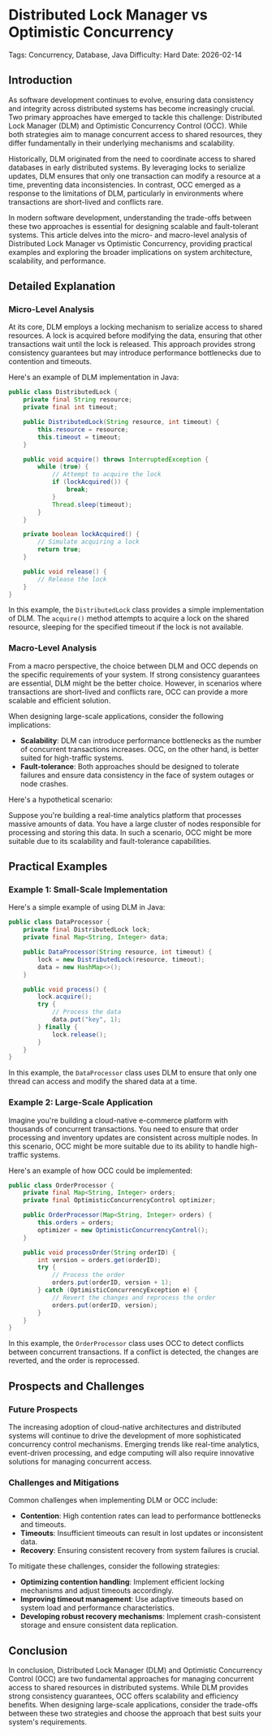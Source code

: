 # Distributed Lock Manager vs Optimistic Concurrency
Tags: Concurrency, Database, Java
Difficulty: Hard
Date: 2026-02-14

## Introduction

As software development continues to evolve, ensuring data consistency and integrity across distributed systems has become increasingly crucial. Two primary approaches have emerged to tackle this challenge: Distributed Lock Manager (DLM) and Optimistic Concurrency Control (OCC). While both strategies aim to manage concurrent access to shared resources, they differ fundamentally in their underlying mechanisms and scalability.

Historically, DLM originated from the need to coordinate access to shared databases in early distributed systems. By leveraging locks to serialize updates, DLM ensures that only one transaction can modify a resource at a time, preventing data inconsistencies. In contrast, OCC emerged as a response to the limitations of DLM, particularly in environments where transactions are short-lived and conflicts rare.

In modern software development, understanding the trade-offs between these two approaches is essential for designing scalable and fault-tolerant systems. This article delves into the micro- and macro-level analysis of Distributed Lock Manager vs Optimistic Concurrency, providing practical examples and exploring the broader implications on system architecture, scalability, and performance.

## Detailed Explanation

### Micro-Level Analysis

At its core, DLM employs a locking mechanism to serialize access to shared resources. A lock is acquired before modifying the data, ensuring that other transactions wait until the lock is released. This approach provides strong consistency guarantees but may introduce performance bottlenecks due to contention and timeouts.

Here's an example of DLM implementation in Java:
```java
public class DistributedLock {
    private final String resource;
    private final int timeout;

    public DistributedLock(String resource, int timeout) {
        this.resource = resource;
        this.timeout = timeout;
    }

    public void acquire() throws InterruptedException {
        while (true) {
            // Attempt to acquire the lock
            if (lockAcquired()) {
                break;
            }
            Thread.sleep(timeout);
        }
    }

    private boolean lockAcquired() {
        // Simulate acquiring a lock
        return true;
    }

    public void release() {
        // Release the lock
    }
}
```
In this example, the `DistributedLock` class provides a simple implementation of DLM. The `acquire()` method attempts to acquire a lock on the shared resource, sleeping for the specified timeout if the lock is not available.

### Macro-Level Analysis

From a macro perspective, the choice between DLM and OCC depends on the specific requirements of your system. If strong consistency guarantees are essential, DLM might be the better choice. However, in scenarios where transactions are short-lived and conflicts rare, OCC can provide a more scalable and efficient solution.

When designing large-scale applications, consider the following implications:

* **Scalability**: DLM can introduce performance bottlenecks as the number of concurrent transactions increases. OCC, on the other hand, is better suited for high-traffic systems.
* **Fault-tolerance**: Both approaches should be designed to tolerate failures and ensure data consistency in the face of system outages or node crashes.

Here's a hypothetical scenario:

Suppose you're building a real-time analytics platform that processes massive amounts of data. You have a large cluster of nodes responsible for processing and storing this data. In such a scenario, OCC might be more suitable due to its scalability and fault-tolerance capabilities.

## Practical Examples

### Example 1: Small-Scale Implementation

Here's a simple example of using DLM in Java:
```java
public class DataProcessor {
    private final DistributedLock lock;
    private final Map<String, Integer> data;

    public DataProcessor(String resource, int timeout) {
        lock = new DistributedLock(resource, timeout);
        data = new HashMap<>();
    }

    public void process() {
        lock.acquire();
        try {
            // Process the data
            data.put("key", 1);
        } finally {
            lock.release();
        }
    }
}
```
In this example, the `DataProcessor` class uses DLM to ensure that only one thread can access and modify the shared data at a time.

### Example 2: Large-Scale Application

Imagine you're building a cloud-native e-commerce platform with thousands of concurrent transactions. You need to ensure that order processing and inventory updates are consistent across multiple nodes. In this scenario, OCC might be more suitable due to its ability to handle high-traffic systems.

Here's an example of how OCC could be implemented:
```java
public class OrderProcessor {
    private final Map<String, Integer> orders;
    private final OptimisticConcurrencyControl optimizer;

    public OrderProcessor(Map<String, Integer> orders) {
        this.orders = orders;
        optimizer = new OptimisticConcurrencyControl();
    }

    public void processOrder(String orderID) {
        int version = orders.get(orderID);
        try {
            // Process the order
            orders.put(orderID, version + 1);
        } catch (OptimisticConcurrencyException e) {
            // Revert the changes and reprocess the order
            orders.put(orderID, version);
        }
    }
}
```
In this example, the `OrderProcessor` class uses OCC to detect conflicts between concurrent transactions. If a conflict is detected, the changes are reverted, and the order is reprocessed.

## Prospects and Challenges

### Future Prospects

The increasing adoption of cloud-native architectures and distributed systems will continue to drive the development of more sophisticated concurrency control mechanisms. Emerging trends like real-time analytics, event-driven processing, and edge computing will also require innovative solutions for managing concurrent access.

### Challenges and Mitigations

Common challenges when implementing DLM or OCC include:

* **Contention**: High contention rates can lead to performance bottlenecks and timeouts.
* **Timeouts**: Insufficient timeouts can result in lost updates or inconsistent data.
* **Recovery**: Ensuring consistent recovery from system failures is crucial.

To mitigate these challenges, consider the following strategies:

* **Optimizing contention handling**: Implement efficient locking mechanisms and adjust timeouts accordingly.
* **Improving timeout management**: Use adaptive timeouts based on system load and performance characteristics.
* **Developing robust recovery mechanisms**: Implement crash-consistent storage and ensure consistent data replication.

## Conclusion

In conclusion, Distributed Lock Manager (DLM) and Optimistic Concurrency Control (OCC) are two fundamental approaches for managing concurrent access to shared resources in distributed systems. While DLM provides strong consistency guarantees, OCC offers scalability and efficiency benefits. When designing large-scale applications, consider the trade-offs between these two strategies and choose the approach that best suits your system's requirements.